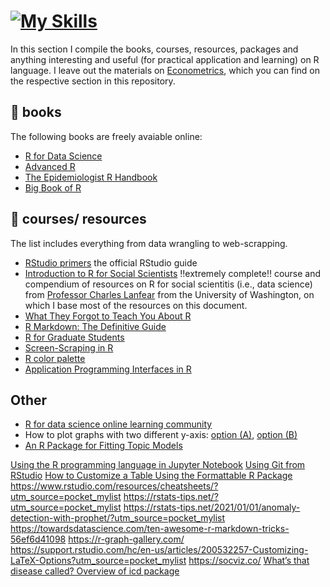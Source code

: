 # [![My Skills](https://skills.thijs.gg/icons?i=r)](https://skills.thijs.gg)

In this section I compile the books, courses, resources, packages and anything interesting and useful (for practical application and learning) on R language. I leave out the materials on [Econometrics](https://github.com/bforbesc/the-data-scientist-compendium/blob/main/econometrics.md), which you can find on the respective section in this repository. 

## 📖 books

The following books are freely avaiable online:
- [R for Data Science](https://r4ds.had.co.nz/index.html)
- [Advanced R](http://adv-r.had.co.nz/)
- [The Epidemiologist R Handbook](https://epirhandbook.com/en/)
- [Big Book of R](https://www.bigbookofr.com/index.html)


## 📃 courses/ resources
The list includes everything from data wrangling to web-scrapping.
- [RStudio primers](https://rstudio.cloud/learn/primers) the official RStudio guide
- [Introduction to R for Social Scientists](https://clanfear.github.io/CSSS508/) ‼️extremely complete‼️ course and compendium of resources on R for social scientitis (i.e., data science) from [Professor Charles Lanfear](https://clanfear.github.io/) from the University of Washington, on which I base most of the resources on this document.
- [What They Forgot to Teach You About R](https://rstats.wtf/index.html)
- [R Markdown: The Definitive Guide](https://bookdown.org/yihui/rmarkdown/)
- [R for Graduate Students](https://bookdown.org/yih_huynh/Guide-to-R-Book/)
- [Screen-Scraping in R](https://sicss.io/2020/materials/day2-digital-trace-data/screenscraping/rmarkdown/Screenscraping.html)
- [R color palette](https://www.nceas.ucsb.edu/sites/default/files/2020-04/colorPaletteCheatsheet.pdf)
- [Application Programming Interfaces in R](https://sicss.io/2020/materials/day2-digital-trace-data/apis/rmarkdown/Application_Programming_interfaces.html)


## Other
- [R for data science online learning community](https://www.rfordatasci.com/)
- How to plot graphs with two different y-axis: [option (A)](https://www.r-graph-gallery.com/line-chart-dual-Y-axis-ggplot2.html), [option (B)](https://rpubs.com/MarkusLoew/226759)
- [An R Package for Fitting Topic Models](https://cran.r-project.org/web/packages/topicmodels/vignettes/topicmodels.pdf)


[Using the R programming language in Jupyter Notebook](https://docs.anaconda.com/anaconda/navigator/tutorials/r-lang/?utm_source=pocket_mylist)
[Using Git from RStudio](https://swcarpentry.github.io/git-novice/14-supplemental-rstudio/index.html?utm_source=pocket_mylist)
[How to Customize a Table Using the Formattable R Package](https://help.displayr.com/hc/en-us/articles/360003132036-How-to-Customize-a-Table-Using-the-Formattable-R-Package)
https://www.rstudio.com/resources/cheatsheets/?utm_source=pocket_mylist
https://rstats-tips.net/?utm_source=pocket_mylist
https://rstats-tips.net/2021/01/01/anomaly-detection-with-prophet/?utm_source=pocket_mylist
https://towardsdatascience.com/ten-awesome-r-markdown-tricks-56ef6d41098
https://r-graph-gallery.com/
https://support.rstudio.com/hc/en-us/articles/200532257-Customizing-LaTeX-Options?utm_source=pocket_mylist
https://socviz.co/
[What’s that disease called? Overview of icd package](https://www.r-bloggers.com/2019/05/whats-that-disease-called-overview-of-icd-package/?utm_source=pocket_mylist)
